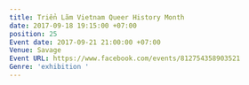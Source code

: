 ```yaml
---
title: Triển Lãm Vietnam Queer History Month
date: 2017-09-18 19:15:00 +07:00
position: 25
Event date: 2017-09-21 21:00:00 +07:00
Venue: Savage
Event URL: https://www.facebook.com/events/812754358903521
Genre: 'exhibition '
---
```


